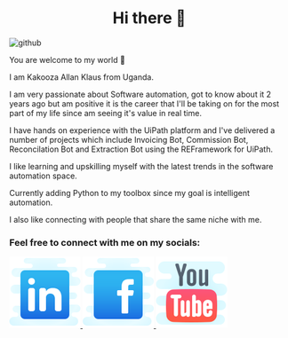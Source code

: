 <h1 align="center" ><b> Hi there 👋</b></h1>

![github](https://github.com/Klaus-in-Tech/Klaus-in-Tech/assets/31986394/bd5fed37-236c-490b-bdbb-4c0ff12d21b1)

You are welcome to my world 👋

I am Kakooza Allan Klaus from Uganda.

I am very passionate about Software automation, got to know about it 2 years ago but am positive it is the career that I'll be taking on for the most part of my life since am seeing it's value in real time.

I have hands on experience with the UiPath platform and I've delivered a number of projects which include Invoicing Bot, Commission Bot, Reconcilation Bot and Extraction Bot using the REFramework for UiPath.

I like learning and upskilling myself with the latest trends in the software automation space.

Currently adding Python to my toolbox since my goal is intelligent automation.

I also like connecting with people that share the same niche with me.

### Feel free to connect with me on my socials:

<a href="https://www.linkedin.com/in/kakooza-allan-klaus-56b7bb152/" target="_blank">
  <img src="https://github.com/DwinaTech/public-images/blob/main/linkedin-icon.png" alt="LinkedIn-logo">
</a>

<a href="https://www.facebook.com/haula.zawedde?mibextid=ZbWKwL" target="_blank">
  <img src="https://github.com/DwinaTech/public-images/blob/main/facebook-con.png" alt="Facebook-logo">
</a>

<a href="https://www.youtube.com/@klausteachestech" target="_blank">
  <img src="https://github.com/DwinaTech/public-images/blob/main/youtube-icon.png" alt="YouTube-logo">
</a>
